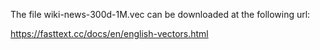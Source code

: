 The file wiki-news-300d-1M.vec can be downloaded at the following url: 

https://fasttext.cc/docs/en/english-vectors.html